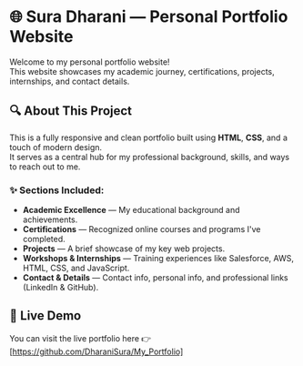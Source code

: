 # 🌐 Sura Dharani — Personal Portfolio Website

Welcome to my personal portfolio website!  
This website showcases my academic journey, certifications, projects, internships, and contact details.

## 🔍 About This Project

This is a fully responsive and clean portfolio built using **HTML**, **CSS**, and a touch of modern design.  
It serves as a central hub for my professional background, skills, and ways to reach out to me.

### ✨ Sections Included:

-  **Academic Excellence** — My educational background and achievements.
-  **Certifications** — Recognized online courses and programs I've completed.
-  **Projects** — A brief showcase of my key web projects.
-  **Workshops & Internships** — Training experiences like Salesforce, AWS, HTML, CSS, and JavaScript.
-  **Contact & Details** — Contact info, personal info, and professional links (LinkedIn & GitHub).

## 🚀 Live Demo

You can visit the live portfolio here 👉 [https://github.com/DharaniSura/My_Portfolio] 

